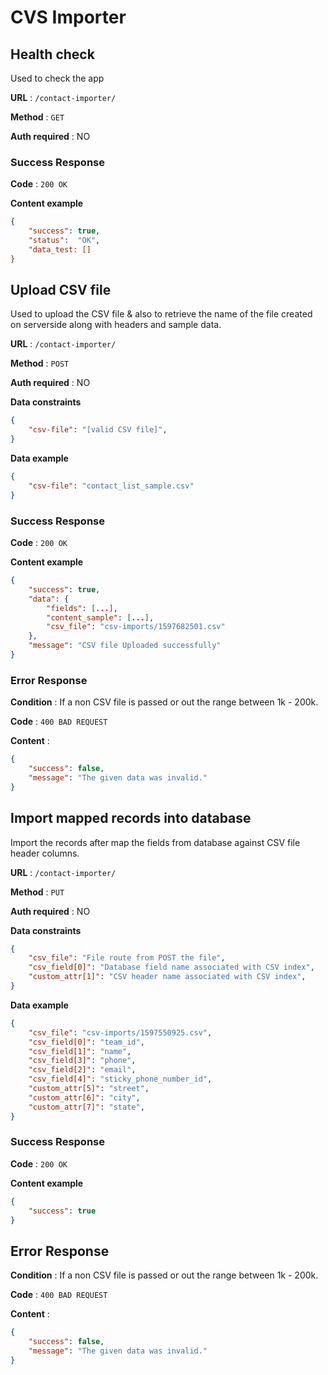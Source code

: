 # CVS Importer

## Health check

Used to check the app

**URL** : `/contact-importer/`

**Method** : `GET`

**Auth required** : NO

### Success Response

**Code** : `200 OK`

**Content example**

```json
{
    "success": true,
    "status":  "OK",
    "data_test: []
}
```

## Upload CSV file

Used to upload the CSV file & also to retrieve the name of the file created on serverside along with headers and sample data.

**URL** : `/contact-importer/`

**Method** : `POST`

**Auth required** : NO

**Data constraints**

```json
{
    "csv-file": "[valid CSV file]",
}
```

**Data example**

```json
{
    "csv-file": "contact_list_sample.csv"
}
```

### Success Response

**Code** : `200 OK`

**Content example**

```json
{
    "success": true,
    "data": {
        "fields": [...],
        "content_sample": [...],
        "csv_file": "csv-imports/1597682501.csv"
    },
    "message": "CSV file Uploaded successfully"
}
```

### Error Response

**Condition** : If a non CSV file is passed or out the range between 1k - 200k.

**Code** : `400 BAD REQUEST`

**Content** :

```json
{
    "success": false,
    "message": "The given data was invalid."
}
```

## Import mapped records into database

Import the records after map the fields from database against CSV file header columns.

**URL** : `/contact-importer/`

**Method** : `PUT`

**Auth required** : NO

**Data constraints**

```json
{
    "csv_file": "File route from POST the file",
    "csv_field[0]": "Database field name associated with CSV index",
    "custom_attr[1]": "CSV header name associated with CSV index",
}
```

**Data example**

```json
{
    "csv_file": "csv-imports/1597550925.csv",
    "csv_field[0]": "team_id",
    "csv_field[1]": "name",
    "csv_field[3]": "phone",
    "csv_field[2]": "email",
    "csv_field[4]": "sticky_phone_number_id",
    "custom_attr[5]": "street",
    "custom_attr[6]": "city",
    "custom_attr[7]": "state",
}
```

### Success Response

**Code** : `200 OK`

**Content example**

```json
{
    "success": true
}
```

## Error Response

**Condition** : If a non CSV file is passed or out the range between 1k - 200k.

**Code** : `400 BAD REQUEST`

**Content** :

```json
{
    "success": false,
    "message": "The given data was invalid."
}
```